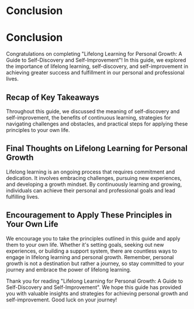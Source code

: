 # Conclusion

Conclusion
==========

Congratulations on completing "Lifelong Learning for Personal Growth: A Guide to Self-Discovery and Self-Improvement"! In this guide, we explored the importance of lifelong learning, self-discovery, and self-improvement in achieving greater success and fulfillment in our personal and professional lives.

Recap of Key Takeaways
----------------------

Throughout this guide, we discussed the meaning of self-discovery and self-improvement, the benefits of continuous learning, strategies for navigating challenges and obstacles, and practical steps for applying these principles to your own life.

Final Thoughts on Lifelong Learning for Personal Growth
-------------------------------------------------------

Lifelong learning is an ongoing process that requires commitment and dedication. It involves embracing challenges, pursuing new experiences, and developing a growth mindset. By continuously learning and growing, individuals can achieve their personal and professional goals and lead fulfilling lives.

Encouragement to Apply These Principles in Your Own Life
--------------------------------------------------------

We encourage you to take the principles outlined in this guide and apply them to your own life. Whether it's setting goals, seeking out new experiences, or building a support system, there are countless ways to engage in lifelong learning and personal growth. Remember, personal growth is not a destination but rather a journey, so stay committed to your journey and embrace the power of lifelong learning.

Thank you for reading "Lifelong Learning for Personal Growth: A Guide to Self-Discovery and Self-Improvement". We hope this guide has provided you with valuable insights and strategies for achieving personal growth and self-improvement. Good luck on your journey!